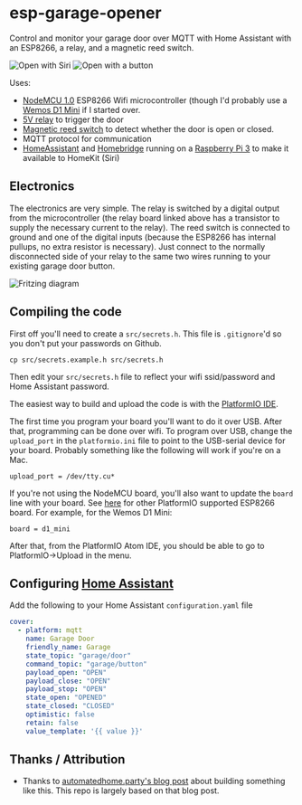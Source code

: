 # esp-garage-opener

Control and monitor your garage door over MQTT with Home Assistant with an ESP8266, a relay, and a magnetic reed switch.

![Open with Siri](https://raw.githubusercontent.com/johnboiles/esp-garage-opener/assets/images/siri-small.gif)
![Open with a button](https://raw.githubusercontent.com/johnboiles/esp-garage-opener/assets/images/button-small.gif)

Uses:
* [NodeMCU 1.0](https://www.amazon.com/HiLetgo-Version-NodeMCU-Internet-Development/dp/B010O1G1ES) ESP8266 Wifi microcontroller (though I'd probably use a [Wemos D1 Mini](https://www.amazon.com/Makerfocus-NodeMcu-Development-ESP8266-ESP-12F/dp/B01N3P763C) if I started over.
* [5V relay](https://www.amazon.com/Tolako-Arduino-Indicator-Channel-Official/dp/B00VRUAHLE) to trigger the door
* [Magnetic reed switch](https://www.amazon.com/uxcell-Window-Sensor-Magnetic-Recessed/dp/B00HR8CT8E) to detect whether the door is open or closed.
* MQTT protocol for communication
* [HomeAssistant](https://home-assistant.io/) and [Homebridge](https://github.com/nfarina/homebridge) running on a [Raspberry Pi 3](https://www.amazon.com/CanaKit-Raspberry-Micro-Supply-Listed/dp/B01C6FFNY4) to make it available to HomeKit (Siri)

## Electronics

The electronics are very simple. The relay is switched by a digital output from the microcontroller (the relay board linked above has a transistor to supply the necessary current to the relay). The reed switch is connected to ground and one of the digital inputs (because the ESP8266 has internal pullups, no extra resistor is necessary). Just connect to the normally disconnected side of your relay to the same two wires running to your existing garage door button.

![Fritzing diagram](https://raw.githubusercontent.com/johnboiles/esp-garage-opener/assets/images/fritzing.png)

## Compiling the code

First off you'll need to create a `src/secrets.h`. This file is `.gitignore`'d so you don't put your passwords on Github.

    cp src/secrets.example.h src/secrets.h

Then edit your `src/secrets.h` file to reflect your wifi ssid/password and Home Assistant password.

The easiest way to build and upload the code is with the [PlatformIO IDE](http://platformio.org/platformio-ide).

The first time you program your board you'll want to do it over USB. After that, programming can be done over wifi. To program over USB, change the `upload_port` in the `platformio.ini` file to point to the USB-serial device for your board. Probably something like the following will work if you're on a Mac.

    upload_port = /dev/tty.cu*

If you're not using the NodeMCU board, you'll also want to update the `board` line with your board. See [here](http://docs.platformio.org/en/latest/platforms/espressif8266.html) for other PlatformIO supported ESP8266 board. For example, for the Wemos D1 Mini:

    board = d1_mini

After that, from the PlatformIO Atom IDE, you should be able to go to PlatformIO->Upload in the menu.

## Configuring [Home Assistant](https://home-assistant.io/)

Add the following to your Home Assistant `configuration.yaml` file

```yaml
cover:
  - platform: mqtt
    name: Garage Door
    friendly_name: Garage
    state_topic: "garage/door"
    command_topic: "garage/button"
    payload_open: "OPEN"
    payload_close: "OPEN"
    payload_stop: "OPEN"
    state_open: "OPENED"
    state_closed: "CLOSED"
    optimistic: false
    retain: false
    value_template: '{{ value }}'
```

## Thanks / Attribution

* Thanks to [automatedhome.party's blog post](http://automatedhome.party/2017/01/06/wifi-garage-door-controller-using-a-wemos-d1-mini/) about building something like this. This repo is largely based on that blog post.

